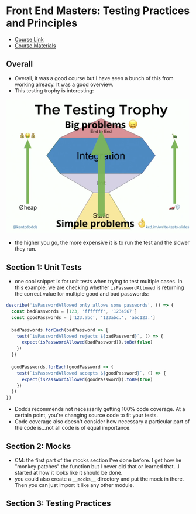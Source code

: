 
# Front End Masters: Testing Practices and Principles

- [Course Link](https://frontendmasters.com/courses/testing-practices-principles/course-code-walkthrough/)
- [Course Materials](https://github.com/FrontendMasters/testing-workshop)

## Overall

- Overall, it was a good course but I have seen a bunch of this from working already. It was a good overview.
- This testing trophy is interesting:

<img src="../assets/testing-trophy.png" width="500px"/>

- the higher you go, the more expensive it is to run the test and the slower they run.


## Section 1: Unit Tests

- one cool snippet is for unit tests when trying to test multiple cases. In this example, 
we are checking whether `isPasswordAllowed` is returning the correct value for multiple
good and bad passwords:

```js
describe('isPasswordAllowed only allows some passwords', () => {
  const badPasswords = [123, 'fffffff', '1234567']
  const goodPasswords = ['123.abc', '123abc.', 'abc123.']

  badPasswords.forEach(badPassword => {
    test(`isPasswordAllowed rejects ${badPassword}`, () => {
      expect(isPasswordAllowed(badPassword)).toBe(false)
    })
  })

  goodPasswords.forEach(goodPassword => {
    test(`isPasswordAllowed accepts ${goodPassword}`, () => {
      expect(isPasswordAllowed(goodPassword)).toBe(true)
    })
  })
})
```

- Dodds recommends not necessarily getting 100% code coverage. At a certain point, you're changing
source code to fit your tests.
- Code coverage also doesn't consider how necessary a particular part of the code is...not all code
is of equal importance.

## Section 2: Mocks

- CM: the first part of the mocks section I've done before. I get how he "monkey patches" the function
but I never did that or learned that...I started at how it looks like it should be done.
- you could also create a `__mocks__` directory and put the mock in there. Then you can just import it
like any other module.

## Section 3: Testing Practices